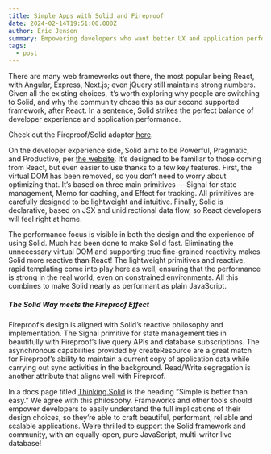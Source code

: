 ```yaml
---
title: Simple Apps with Solid and Fireproof
date: 2024-02-14T19:51:00.000Z
author: Eric Jensen
summary: Empowering developers who want better UX and application performance.
tags:
  - post
---
```

There are many web frameworks out there, the most popular being React, with Angular, Express, Next.js; even jQuery still maintains strong numbers. Given all the existing choices, it’s worth exploring why people are switching to Solid, and why the community chose this as our second supported framework, after React. In a sentence, Solid strikes the perfect balance of developer experience and application performance. 

C﻿heck out the Fireproof/Solid adapter [here](https://github.com/fireproof-storage/fireproof/tree/main/packages/solid-js).

On the developer experience side, Solid aims to be Powerful, Pragmatic, and Productive, per [the website](https://www.solidjs.com/). It’s designed to be familiar to those coming from React, but even easier to use thanks to a few key features. First, the virtual DOM has been removed, so you don’t need to worry about optimizing that. It’s based on three main primitives — Signal for state management, Memo for caching, and Effect for tracking. All primitives are carefully designed to be lightweight and intuitive. Finally, Solid is declarative, based on JSX and unidirectional data flow, so React developers will feel right at home. 

The performance focus is visible in both the design and the experience of using Solid. Much has been done to make Solid fast. Eliminating the unnecessary virtual DOM and supporting true fine-grained reactivity makes Solid more reactive than React! The lightweight primitives and reactive, rapid templating come into play here as well, ensuring that the performance is strong in the real world, even on constrained environments. All this combines to make Solid nearly as performant as plain JavaScript. 

##### The Solid Way meets the Fireproof Effect

Fireproof’s design is aligned with Solid’s reactive philosophy and implementation. The Signal primitive for state management ties in beautifully with Fireproof’s live query APIs and database subscriptions. The asynchronous capabilities provided by createResource are a great match for Fireproof’s ability to maintain a current copy of application data while carrying out sync activities in the background. Read/Write segregation is another attribute that aligns well with Fireproof. 

In a docs page titled [Thinking Solid](https://docs.solidjs.com/guides/foundations/thinking-solid) is the heading ”Simple is better than easy.” We agree with this philosophy. Frameworks and other tools should empower developers to easily understand the full implications of their design choices, so they’re able to craft beautiful, performant, reliable and scalable applications. We’re thrilled to support the Solid framework and community, with an equally-open, pure JavaScript, multi-writer live database!